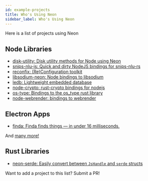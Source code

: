 ```yaml
---
id: example-projects
title: Who's Using Neon
sidebar_label: Who's Using Neon
---
```


Here is a list of projects using Neon

## Node Libraries

- [disk-utility: Disk utility methods for Node using Neon](https://github.com/amilajack/disk-utility)
- [snips-nlu-js: Quick and dirty NodeJS bindings for snips-nlu-rs](https://github.com/ballwood/snips-nlu-js)
- [reconfix: (Re)Configuration toolkit](https://github.com/resin-io/reconfix)
- [libsodium-neon: Node bindings to libsodium](https://github.com/wireapp/libsodium-neon)
- [ledb: Lightweight embedded database](https://github.com/katyo/ledb)
- [node-crypto: rust-crypto bindings for nodejs](https://github.com/Brooooooklyn/node-crypto)
- [os-type: Bindings to the os_type rust library](https://github.com/amilajack/os-type)
- [node-webrender: bindings to webrender](https://github.com/cztomsik/node-webrender)

## Electron Apps

- [finda: Finda finds things — in under 16 milliseconds.](https://keminglabs.com/finda/)

And <a href="https://www.npmjs.com/browse/depended/neon-cli" target="_blank">many more!</a>

## Rust Libraries

- [neon-serde: Easily convert between `JsHandle` and `serde` structs](https://github.com/GabrielCastro/neon-serde)

Want to add a project to this list? Submit a PR!
